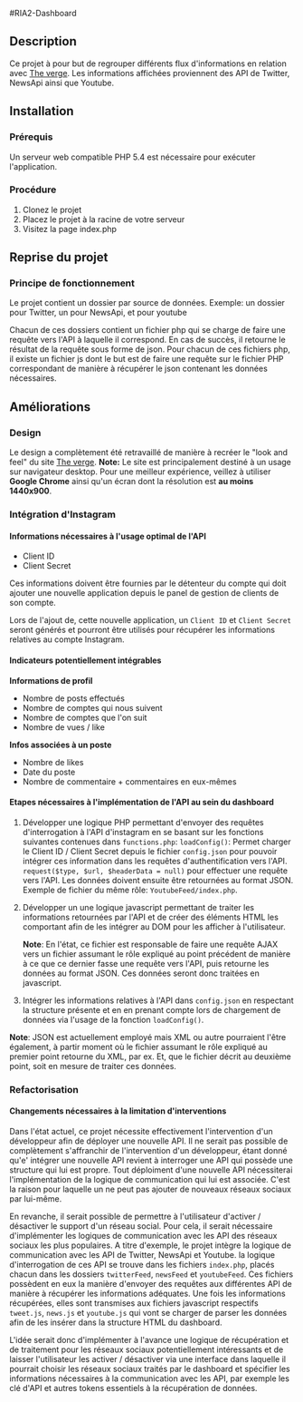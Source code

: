 #RIA2-Dashboard

## Description
Ce projet à pour but de regrouper différents flux d'informations en relation avec [The verge](https://www.theverge.com).
Les informations affichées proviennent des API de Twitter, NewsApi ainsi que Youtube.

## Installation
### Prérequis
Un serveur web compatible PHP 5.4 est nécessaire pour exécuter l'application.

### Procédure
1. Clonez le projet
2. Placez le projet à la racine de votre serveur
3. Visitez la page index.php

## Reprise du projet
### Principe de fonctionnement
Le projet contient un dossier par source de données.
Exemple: un dossier pour Twitter, un pour NewsApi, et pour youtube

Chacun de ces dossiers contient un fichier php qui se charge de faire une requête vers l'API à laquelle il correspond. En cas de succès, il retourne le résultat de la requête sous forme de json.
Pour chacun de ces fichiers php, il existe un fichier js dont le but est de faire une requête sur le fichier PHP correspondant de manière à récupérer le json contenant les données nécessaires.

## Améliorations
### Design
Le design a complètement été retravaillé de manière à recréer le "look and feel" du site [The verge](https://www.theverge.com).
**Note:** Le site est principalement destiné à un usage sur navigateur desktop. Pour une meilleur expérience, veillez à utiliser **Google Chrome** ainsi qu'un écran dont la résolution est **au moins 1440x900**.
### Intégration d'Instagram
#### Informations nécessaires à l'usage optimal de l'API
* Client ID
* Client Secret

Ces informations doivent être fournies par le détenteur du compte qui doit ajouter une nouvelle application depuis le panel de gestion de clients de son compte.

Lors de l'ajout de, cette nouvelle application, un ```Client ID``` et ```Client Secret``` seront générés et pourront être utilisés pour récupérer les informations relatives au compte Instagram.
#### Indicateurs potentiellement intégrables
**Informations de profil**
* Nombre de posts effectués
* Nombre de comptes qui nous suivent
* Nombre de comptes que l'on suit
* Nombre de vues / like 

**Infos associées à un poste**
* Nombre de likes
* Date du poste
* Nombre de commentaire + commentaires en eux-mêmes

#### Etapes nécessaires à l'implémentation de l'API au sein du dashboard
1. Développer une logique PHP permettant d'envoyer des requêtes d'interrogation à l'API d'instagram en se basant sur les fonctions suivantes contenues dans ```functions.php```: 
```loadConfig()```: Permet charger le Client ID / Client Secret depuis le fichier ```config.json``` pour pouvoir intégrer ces information dans les requêtes d'authentification vers l'API.
```request($type, $url, $headerData = null)``` pour effectuer une requête vers l'API.
Les données doivent ensuite être retournées au format JSON.
Exemple de fichier du même rôle: ```YoutubeFeed/index.php```.

2. Développer un une logique javascript permettant de traiter les informations retournées par l'API et de créer des éléments HTML les comportant afin de les intégrer au DOM pour les afficher à l'utilisateur.

   **Note**: En l'état, ce fichier est responsable de faire une requête AJAX vers un fichier assumant le rôle expliqué au point précédent de manière à ce que ce dernier fasse une requête vers l'API, puis retourne les données au format JSON. Ces données seront donc traitées en javascript.

3. Intégrer les informations relatives à l'API dans ```config.json``` en respectant la structure présente et en en prenant compte lors de chargement de données via l'usage de la fonction ```loadConfig()```.

**Note**: JSON est actuellement employé mais XML ou autre pourraient l'être également, à partir moment où le fichier assumant le rôle expliqué au premier point retourne du XML, par ex. Et, que le fichier décrit au deuxième point, soit en mesure de traiter ces données.

### Refactorisation
#### Changements nécessaires à la limitation d'interventions
Dans l'état actuel, ce projet nécessite effectivement l'intervention d'un développeur afin de déployer une nouvelle API. Il ne serait pas possible de complètement s'affranchir de l'intervention d'un développeur, étant donné qu'e' intégrer une nouvelle API revient à interroger une API qui possède une structure qui lui est propre. Tout déploiment d'une nouvelle API nécessiterai l'implémentation de la logique de communication qui lui est associée. C'est la raison pour laquelle un ne peut pas ajouter de nouveaux réseaux sociaux par lui-même.

En revanche, il serait possible de permettre à l'utilisateur d'activer / désactiver le support d'un réseau social. Pour cela, il serait nécessaire d'implémenter les logiques de communication avec les API des réseaux sociaux les plus populaires. A titre d'exemple, le projet intègre la logique de communication avec les API de Twitter, NewsApi et Youtube. la logique d'interrogation de ces API se trouve dans les fichiers ```index.php```, placés chacun dans les dossiers ```twitterFeed```, ```newsFeed``` et ```youtubeFeed```. Ces fichiers possèdent en eux la manière d'envoyer des requêtes aux différentes API de manière à récupérer les informations adéquates. Une fois les informations récupérées, elles sont transmises aux fichiers javascript respectifs ```tweet.js```, ```news.js``` et ```youtube.js``` qui vont se charger de parser les données afin de les insérer dans la structure HTML du dashboard.

L'idée serait donc d'implémenter à l'avance une logique de récupération et de traitement pour les réseaux sociaux potentiellement intéressants et de laisser l'utilisateur les activer / désactiver via une interface dans laquelle il pourrait choisir les réseaux sociaux traités par le dashboard et spécifier les informations nécessaires à la communication avec les API, par exemple les clé d'API et autres tokens essentiels à la récupération de données.